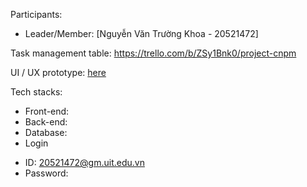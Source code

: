 Participants:

- Leader/Member: [Nguyễn Văn Trường Khoa - 20521472]


Task management table: https://trello.com/b/ZSy1Bnk0/project-cnpm

UI / UX prototype: [here](https://google.com)

Tech stacks:

- Front-end: 
- Back-end: 
- Database:
- Login 
+ ID: 20521472@gm.uit.edu.vn
+ Password: 
